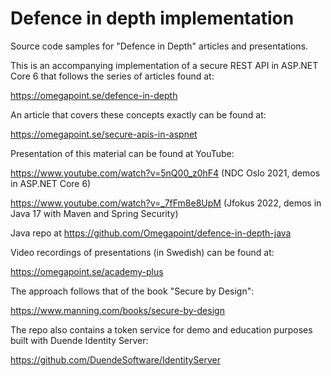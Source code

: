 # Defence in depth implementation

Source code samples for "Defence in Depth" articles and presentations.

This is an accompanying implementation of a secure REST API in ASP.NET Core 6
that follows the series of articles found at:

https://omegapoint.se/defence-in-depth

An article that covers these concepts exactly can be found at:

https://omegapoint.se/secure-apis-in-aspnet

Presentation of this material can be found at YouTube:

https://www.youtube.com/watch?v=5nQ00_z0hF4 (NDC Oslo 2021, demos in ASP.NET Core 6)

https://www.youtube.com/watch?v=_7fFm8e8UpM (Jfokus 2022, demos in Java 17 with Maven and Spring Security)

Java repo at https://github.com/Omegapoint/defence-in-depth-java

Video recordings of presentations (in Swedish) can be found at:

https://omegapoint.se/academy-plus

The approach follows that of the book "Secure by Design":

https://www.manning.com/books/secure-by-design

The repo also contains a token service for demo and education purposes built with Duende Identity Server:

https://github.com/DuendeSoftware/IdentityServer
